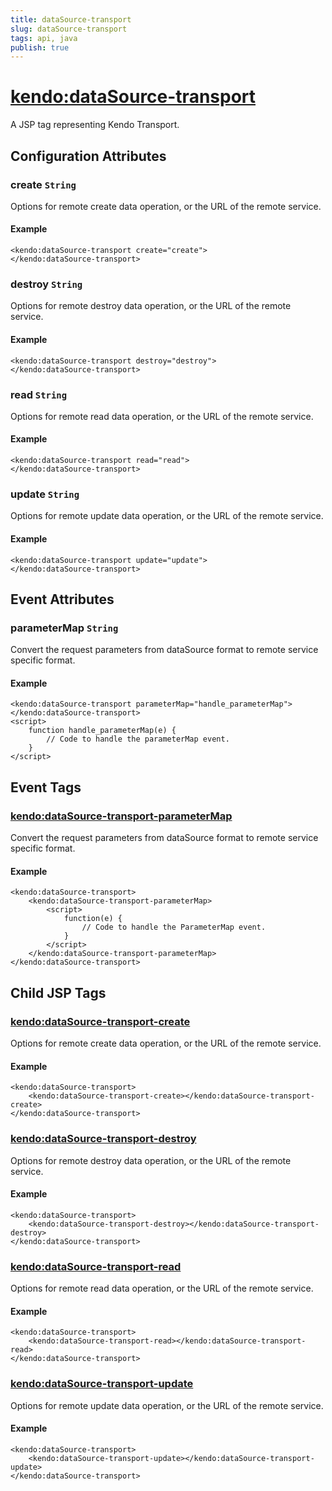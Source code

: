 ```yaml
---
title: dataSource-transport
slug: dataSource-transport
tags: api, java
publish: true
---
```


# <kendo:dataSource-transport>
A JSP tag representing Kendo Transport.

## Configuration Attributes


### create `String`

Options for remote create data operation, or the URL of the remote service.

#### Example
    <kendo:dataSource-transport create="create">
    </kendo:dataSource-transport>
    

### destroy `String`

Options for remote destroy data operation, or the URL of the remote service.

#### Example
    <kendo:dataSource-transport destroy="destroy">
    </kendo:dataSource-transport>
    

### read `String`

Options for remote read data operation, or the URL of the remote service.

#### Example
    <kendo:dataSource-transport read="read">
    </kendo:dataSource-transport>
    

### update `String`

Options for remote update data operation, or the URL of the remote service.

#### Example
    <kendo:dataSource-transport update="update">
    </kendo:dataSource-transport>
    

## Event Attributes

### parameterMap `String`

Convert the request parameters from dataSource format to remote service specific format.

#### Example
    <kendo:dataSource-transport parameterMap="handle_parameterMap">
    </kendo:dataSource-transport>
    <script>
        function handle_parameterMap(e) {
            // Code to handle the parameterMap event.
        }
    </script>


## Event Tags
    
### <kendo:dataSource-transport-parameterMap>

Convert the request parameters from dataSource format to remote service specific format.

#### Example
    <kendo:dataSource-transport>
        <kendo:dataSource-transport-parameterMap>
            <script>
                function(e) {
                    // Code to handle the ParameterMap event.
                }
            </script>
        </kendo:dataSource-transport-parameterMap>
    </kendo:dataSource-transport>
 

## Child JSP Tags

### [<kendo:dataSource-transport-create>](/api/wrappers/jsp/datasource/transport-create)

Options for remote create data operation, or the URL of the remote service.

#### Example

    <kendo:dataSource-transport>
        <kendo:dataSource-transport-create></kendo:dataSource-transport-create>
    </kendo:dataSource-transport>
 
### [<kendo:dataSource-transport-destroy>](/api/wrappers/jsp/datasource/transport-destroy)

Options for remote destroy data operation, or the URL of the remote service.

#### Example

    <kendo:dataSource-transport>
        <kendo:dataSource-transport-destroy></kendo:dataSource-transport-destroy>
    </kendo:dataSource-transport>
 
### [<kendo:dataSource-transport-read>](/api/wrappers/jsp/datasource/transport-read)

Options for remote read data operation, or the URL of the remote service.

#### Example

    <kendo:dataSource-transport>
        <kendo:dataSource-transport-read></kendo:dataSource-transport-read>
    </kendo:dataSource-transport>
 
### [<kendo:dataSource-transport-update>](/api/wrappers/jsp/datasource/transport-update)

Options for remote update data operation, or the URL of the remote service.

#### Example

    <kendo:dataSource-transport>
        <kendo:dataSource-transport-update></kendo:dataSource-transport-update>
    </kendo:dataSource-transport>
  
